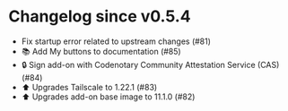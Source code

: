 # Changelog since v0.5.4
- Fix startup error related to upstream changes (#81) 
- 📚 Add My buttons to documentation (#85) 
- 🔒 Sign add-on with Codenotary Community Attestation Service (CAS) (#84) 
- ⬆️ Upgrades Tailscale to 1.22.1 (#83) 
- ⬆️ Upgrades add-on base image to 11.1.0 (#82) 

